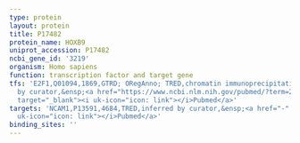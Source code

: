```yaml
---
type: protein
layout: protein
title: P17482
protein_name: HOXB9
uniprot_accession: P17482
ncbi_gene_id: '3219'
organism: Homo sapiens
function: transcription factor and target gene
tfs: 'E2F1,Q01094,1869,GTRD; ORegAnno; TRED,chromatin immunoprecipitation assay; inferred
  by curator,&ensp;<a href="https://www.ncbi.nlm.nih.gov/pubmed/?term=25136922%5Buid%5D"
  target="_blank"><i uk-icon="icon: link"></i>Pubmed</a>'
targets: 'NCAM1,P13591,4684,TRED,inferred by curator,&ensp;<a href="-" target="_blank"><i
  uk-icon="icon: link"></i>Pubmed</a>'
binding_sites: ''
---
```

